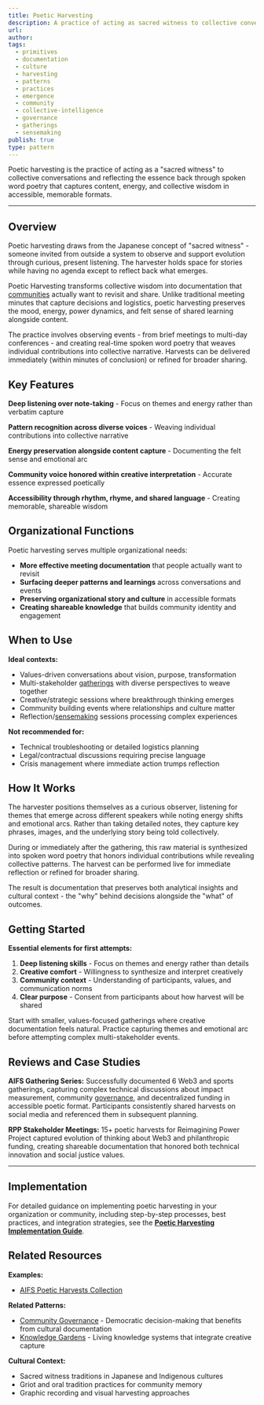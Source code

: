```yaml
---
title: Poetic Harvesting
description: A practice of acting as sacred witness to collective conversations and reflecting wisdom back through spoken word poetry
url: 
author: 
tags:
  - primitives
  - documentation
  - culture
  - harvesting
  - patterns
  - practices
  - emergence
  - community
  - collective-intelligence
  - governance
  - gatherings
  - sensemaking
publish: true
type: pattern
---
```


Poetic harvesting is the practice of acting as a "sacred witness" to collective conversations and reflecting the essence back through spoken word poetry that captures content, energy, and collective wisdom in accessible, memorable formats.

---

## Overview

Poetic harvesting draws from the Japanese concept of "sacred witness" - someone invited from outside a system to observe and support evolution through curious, present listening. The harvester holds space for stories while having no agenda except to reflect back what emerges.

Poetic Harvesting transforms collective wisdom into documentation that [communities](tags/community.md) actually want to revisit and share. Unlike traditional meeting minutes that capture decisions and logistics, poetic harvesting preserves the mood, energy, power dynamics, and felt sense of shared learning alongside content.

The practice involves observing events - from brief meetings to multi-day conferences - and creating real-time spoken word poetry that weaves individual contributions into collective narrative. Harvests can be delivered immediately (within minutes of conclusion) or refined for broader sharing.

## Key Features

**Deep listening over note-taking** - Focus on themes and energy rather than verbatim capture

**Pattern recognition across diverse voices** - Weaving individual contributions into collective narrative  

**Energy preservation alongside content capture** - Documenting the felt sense and emotional arc

**Community voice honored within creative interpretation** - Accurate essence expressed poetically

**Accessibility through rhythm, rhyme, and shared language** - Creating memorable, shareable wisdom

## Organizational Functions

Poetic harvesting serves multiple organizational needs:

- **More effective meeting documentation** that people actually want to revisit
- **Surfacing deeper patterns and learnings** across conversations and events  
- **Preserving organizational story and culture** in accessible formats
- **Creating shareable knowledge** that builds community identity and engagement

## When to Use

**Ideal contexts:**
- Values-driven conversations about vision, purpose, transformation
- Multi-stakeholder [gatherings](tags/gatherings.md) with diverse perspectives to weave together  
- Creative/strategic sessions where breakthrough thinking emerges
- Community building events where relationships and culture matter
- Reflection/[sensemaking](tags/sensemaking.md) sessions processing complex experiences

**Not recommended for:**
- Technical troubleshooting or detailed logistics planning
- Legal/contractual discussions requiring precise language
- Crisis management where immediate action trumps reflection

## How It Works

The harvester positions themselves as a curious observer, listening for themes that emerge across different speakers while noting energy shifts and emotional arcs. Rather than taking detailed notes, they capture key phrases, images, and the underlying story being told collectively.

During or immediately after the gathering, this raw material is synthesized into spoken word poetry that honors individual contributions while revealing collective patterns. The harvest can be performed live for immediate reflection or refined for broader sharing.

The result is documentation that preserves both analytical insights and cultural context - the "why" behind decisions alongside the "what" of outcomes.

## Getting Started

**Essential elements for first attempts:**

1. **Deep listening skills** - Focus on themes and energy rather than details
2. **Creative comfort** - Willingness to synthesize and interpret creatively  
3. **Community context** - Understanding of participants, values, and communication norms
4. **Clear purpose** - Consent from participants about how harvest will be shared

Start with smaller, values-focused gatherings where creative documentation feels natural. Practice capturing themes and emotional arc before attempting complex multi-stakeholder events.

## Reviews and Case Studies

**AIFS Gathering Series:** Successfully documented 6 Web3 and sports gatherings, capturing complex technical discussions about impact measurement, community [governance](tags/governance.md), and decentralized funding in accessible poetic format. Participants consistently shared harvests on social media and referenced them in subsequent planning.

**RPP Stakeholder Meetings:** 15+ poetic harvests for Reimagining Power Project captured evolution of thinking about Web3 and philanthropic funding, creating shareable documentation that honored both technical innovation and social justice values.

---

## Implementation

For detailed guidance on implementing poetic harvesting in your organization or community, including step-by-step processes, best practices, and integration strategies, see the **[Poetic Harvesting Implementation Guide](artifacts/guides/poetic-harvesting-guide.md)**.

## Related Resources

**Examples:**
- [AIFS Poetic Harvests Collection](notes/aifs/poetic-harvests/)

**Related Patterns:**
- [Community Governance](artifacts/patterns/community-governance.md) - Democratic decision-making that benefits from cultural documentation  
- [Knowledge Gardens](artifacts/patterns/knowledge-gardens.md) - Living knowledge systems that integrate creative capture

**Cultural Context:**
- Sacred witness traditions in Japanese and Indigenous cultures
- Griot and oral tradition practices for community memory
- Graphic recording and visual harvesting approaches

